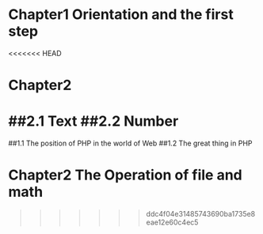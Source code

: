 # Chapter1 Orientation and the first step
<<<<<<< HEAD
# Chapter2 
##2.1 Text
##2.2 Number
=======
##1.1 The position of PHP in the world of Web
##1.2 The great thing in PHP

# Chapter2 The Operation of file and math
>>>>>>> ddc4f04e31485743690ba1735e8eae12e60c4ec5
